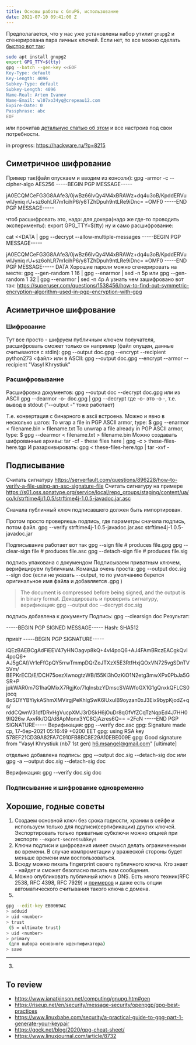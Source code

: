 ```yaml
---
title: Основы работы с GnuPG, использование
date: 2021-07-10 09:41:00 Z
---
```


Предполагается, что у нас уже установлены набор утилит `gnupg2` и сгенерирована пара личных ключей. Если нет, то все можно сделать [быстро вот так](https://www.gnupg.org/documentation/manuals/gnupg-devel/Unattended-GPG-key-generation.html):
```bash
sudo apt install gnupg2
export GPG_TTY=$(tty)
gpg --batch --gen-key <<EOF
Key-Type: default
Key-Length: 4096
Subkey-Type: default
Subkey-Length: 4096
Name-Real: Artem Ivanov
Name-Email: wl07xo34yq@crepeau12.com
Expire-Date: 0
Passphrase: abc
EOF
```
или прочитав [детальную статью об этом](https://k.co.ua/blog/2021/07/10/pgp-administration.html) и все настроив под свои потребности.

in progress: 
https://hackware.ru/?p=8215

## Симетричное шифрование
Пример так(файл опускаем и вводим из консоли):
gpg -armor -c --cipher-algo AES256
-----BEGIN PGP MESSAGE-----

jA0ECQMCeFG3G8AAfe3/0jwBz66lvQy4M4xBRAWz+dq4u3oB/KpddERVuwIJyniq
rU+sz6ohLR7m1cihP6/y8TZhDpuh9ntLRe9iDnc=
=OMF0
-----END PGP MESSAGE-----

чтоб расшифровать это, надо:
для докера(надо же где-то проводить эксперименты):
export GPG_TTY=$(tty)
ну и само расшифрование:

cat  <<DATA | gpg --decrypt --allow-multiple-messages
-----BEGIN PGP MESSAGE-----

jA0ECQMCeFG3G8AAfe3/0jwBz66lvQy4M4xBRAWz+dq4u3oB/KpddERVuwIJyniq
rU+sz6ohLR7m1cihP6/y8TZhDpuh9ntLRe9iDnc=
=OMF0
-----END PGP MESSAGE-----
DATA
Хорошие пароли можно сгенерировать на месте:
gpg --gen-random 1 16 | gpg --enarmor | sed -n 5p
или
gpg --gen-random 1 32 | gpg --enarmor | sed -n 4p
А узнать чем зашифровано вот так:
https://superuser.com/questions/1538456/how-to-find-out-symmetric-encryption-algorithm-used-in-pgp-encryption-with-gpg

## Асиметричное шифрование
### Шифрование
Тут все просто - шифруем публичным ключем получателя, расшифровать сможет только он
например (файл опущен, данные считываются с stdin):
gpg --output doc.gpg --encrypt --recipient python273 <файл>
или в ASCII:
gpg --output doc.gpg --encrypt --armor --recipient "Vasyl Khrystiuk"
### Расшифровывание
Расшифровка документов:
gpg --output doc --decrypt doc.gpg
или из ASCII
gpg --dearmor -o- doc.gpg | gpg --decrypt
где -o- это -o -, т.е. вывод в stdout ("--output -" тоже работает)


Т.е. конвертация с бинарного в ascii встроена. Можно и явно в несколько шагов:
To wrap a file in PGP ASCII armor, type:
$ gpg --enarmor < filename.bin > filename.txt
To unwrap a file already in PGP ASCII armor, type:
$ gpg --dearmor < filename.txt > filename.bin
Можно создавать шифрованные архивы:
tar -cf - these files here | gpg -c > these-files-here.tgp
И разархивировать:
gpg < these-files-here.tgp  | tar -xvf -

## Подписывание
Считать сигнатуру
https://serverfault.com/questions/896228/how-to-verify-a-file-using-an-asc-signature-file
Считать сигнатуру на примере https://s01.oss.sonatype.org/service/local/repo_groups/staging/content/ua/co/k/strftime4j/1.0.5/strftime4j-1.0.5-javadoc.jar.asc

Сначала публичный ключ подписавшего должен быть импортирован.

Протом просто проверяешь подпись, где параметры сначала подпись, потом файл.
gpg --verify  strftime4j-1.0.5-javadoc.jar.asc strftime4j-1.0.5-javadoc.jar


Подписывание работает вот так
gpg --sign file        # produces file.gpg
gpg --clear-sign file  # produces file.asc
gpg --detach-sign file # produces file.sig

подпись упакована с докумендом
Подписываем приватным ключем, верифицируем публичным.
Команда очень проста:
gpg --output doc.sig --sign doc
(если не указать --output, то по умолчанию берется оригинальное имя файла и добавляется .gpg  )
> The document is compressed before being signed, and the output is in binary format.
Декодировать и проверить сигнатуру, верификация:
gpg --output doc --decrypt doc.sig


подпись добавлена к документу
Подпись:
gpg --clearsign doc
Результат:

-----BEGIN PGP SIGNED MESSAGE-----
Hash: SHA512

привіт
-----BEGIN PGP SIGNATURE-----

iQEzBAEBCgAdFiEEV47yHNOagvp8kQ+4vI4poQ6+AJ4FAmBRczEACgkQvI4poQ6+
AJ5gCAf/Vr1eFfGpQY5rrwTmmpDQrZeJTXzX5E3RtfHxjQOxVN725vgSDnTV5Vm/
BEPKrECD/E/DCH75oezXwnogtzWB/I55Ki3hOzKiO1N2etg3mwXPx0PbJa5GSR+P
jpkWAR0m7G1haQMixX7RgjKo/7lqInsbzYDmscSVAWfoGX1G1gQnxkQFLCS0jocq
8oSDYYBYiykAShmXMVirgjPeKhlgSwK6IUxuIB9oyzan0xJ3Eix9bypKjodZ+qs/
rddCQwnV31dfDRvHgVucpXMJ3rDSkH6jOuDr8qGfVfZCqTzNqpEd4J7HH09IQ26w
AxvRk/OQ/d8ApMonx3YC8CjAzres6Q==
=2FcN
-----END PGP SIGNATURE-----
Верификация:
gpg --verify doc.asc
gpg: Signature made ср, 17-бер-2021 05:16:49 +0200 EET
gpg:                using RSA key 578EF21CD39A82FA7C910FB8BC8E29A10EBE009E
gpg: Good signature from "Vasyl Khrystiuk (nb7 1st gen) <h6.msangel@gmail.com>" [ultimate]

отдельно добавлена подпись:
gpg --output doc.sig --detach-sig doc
или
gpg -a --output doc.sig --detach-sig doc

Верификация:
gpg --verify doc.sig doc


### Подписывание и шифрование одновременно


## Хорошие, годные советы
1. Создаем основной ключ без срока годности, храним в сейфе и используем только для подписи(сертификации) других ключей. Экспортировать только приватные субключи можно опцией при экспорте `--export-secretsubkeys`
2. Ключи подписи и шифрования имеет смысл делать ограниченными во времени. В случае компрометации у вражеской стороны будет меньше времени ими воспользоваться.
3. Всюду можно пихать fingerprint своего публичного ключа. Кто знает - найдет и сможет безопасно писать вам сообщения.
4. Можно опубликовать публичный ключ в DNS. Есть много техник(RFC 2538, RFC 4398, RFC 7929) и [примеров](https://www.gushi.org/make-dns-cert/howto.html) и даже есть опции автоматического считывания такого ключа с домена.
5. 
```bash
gpg --edit-key EB0069AC
> adduid
> uid <number>
> trust
 (5 = ultimate trust)
> uid <number>
> primary
 (для выбора основного идентификатора)
> save 
```
___
3. 

## To review
 - https://www.ianatkinson.net/computing/gnupg.htm#gen
 - https://riseup.net/en/security/message-security/openpgp/gpg-best-practices
 - https://www.linuxbabe.com/security/a-practical-guide-to-gpg-part-1-generate-your-keypair
 - https://gock.net/blog/2020/gpg-cheat-sheet/
 - https://www.linuxjournal.com/article/8732

